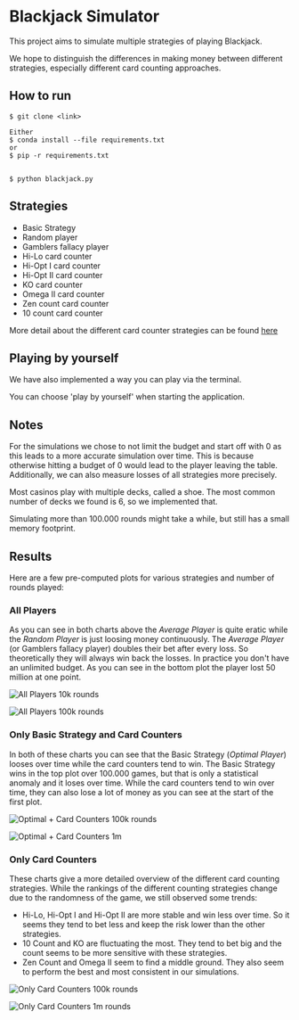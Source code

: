 # Blackjack Simulator

This project aims to simulate multiple strategies of playing Blackjack.

We hope to distinguish the differences in making money between different strategies,
especially different card counting approaches.

## How to run

```
$ git clone <link>

Either
$ conda install --file requirements.txt
or
$ pip -r requirements.txt


$ python blackjack.py
```

## Strategies

-   Basic Strategy
-   Random player
-   Gamblers fallacy player
-   Hi-Lo card counter
-   Hi-Opt I card counter
-   Hi-Opt II card counter
-   KO card counter
-   Omega II card counter
-   Zen count card counter
-   10 count card counter

More detail about the different card counter strategies can be found [here](https://en.wikipedia.org/wiki/Card_counting)

## Playing by yourself

We have also implemented a way you can play via the terminal.

You can choose 'play by yourself' when starting the application.

## Notes

For the simulations we chose to not limit the budget and start off with 0 as this leads to a more accurate simulation over time. This is because otherwise hitting a budget of 0 would lead to the player leaving the table. Additionally, we can also measure losses of all strategies more precisely.

Most casinos play with multiple decks, called a shoe. The most common number of decks we found is 6, so we implemented that.

Simulating more than 100.000 rounds might take a while, but still has a small memory footprint.

## Results

Here are a few pre-computed plots for various strategies and number of rounds played:

### All Players

As you can see in both charts above the _Average Player_ is quite eratic while the _Random Player_ is just loosing money continuously.
The _Average Player_ (or Gamblers fallacy player) doubles their bet after every loss. So theoretically they will always win back the losses. In practice you don't have an unlimited budget. As you can see in the bottom plot the player lost 50 million at one point.

![All Players 10k rounds](plots/10000_all.png)

![All Players 100k rounds](plots/100000_all.png)

### Only Basic Strategy and Card Counters

In both of these charts you can see that the Basic Strategy (_Optimal Player_) looses over time while the card counters tend to win.
The Basic Strategy wins in the top plot over 100.000 games, but that is only a statistical anomaly and it loses over time.
While the card counters tend to win over time, they can also lose a lot of money as you can see at the start of the first plot.

![Optimal + Card Counters 100k rounds](plots/100000_opt+count.png)

![Optimal + Card Counters 1m](plots/1000000_opt+count.png)

### Only Card Counters

These charts give a more detailed overview of the different card counting strategies.
While the rankings of the different counting strategies change due to the randomness of the game, we still observed some trends:

-   Hi-Lo, Hi-Opt I and Hi-Opt II are more stable and win less over time. So it seems they tend to bet less and keep the risk lower than the other strategies.
-   10 Count and KO are fluctuating the most. They tend to bet big and the count seems to be more sensitive with these strategies.
-   Zen Count and Omega II seem to find a middle ground. They also seem to perform the best and most consistent in our simulations.

![Only Card Counters 100k rounds](plots/100000_count.png)

![Only Card Counters 1m rounds](plots/1000000_count.png)
